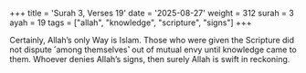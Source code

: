 +++
title = 'Surah 3, Verses 19'
date = '2025-08-27'
weight = 312
surah = 3
ayah = 19
tags = ["allah", "knowledge", "scripture", "signs"]
+++

Certainly, Allah’s only Way is Islam. Those who were given the Scripture did not dispute ˹among themselves˺ out of mutual envy until knowledge came to them. Whoever denies Allah’s signs, then surely Allah is swift in reckoning.